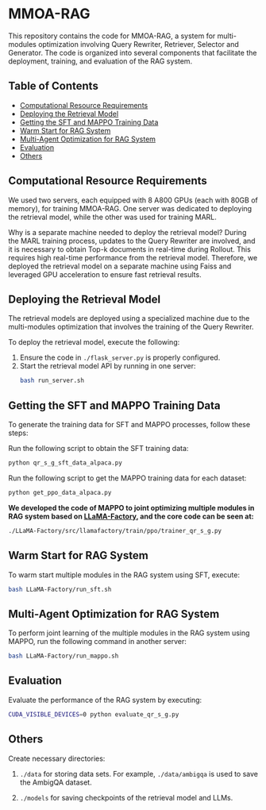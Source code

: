 # MMOA-RAG

This repository contains the code for MMOA-RAG, a system for multi-modules optimization involving Query Rewriter, Retriever, Selector and Generator. The code is organized into several components that facilitate the deployment, training, and evaluation of the RAG system.

## Table of Contents

- [Computational Resource Requirements](#computational-resource-requirements)
- [Deploying the Retrieval Model](#deploying-the-retrieval-model)
- [Getting the SFT and MAPPO Training Data](#getting-the-sft-and-mappo-training-data)
- [Warm Start for RAG System](#warm-start-for-rag-system)
- [Multi-Agent Optimization for RAG System](#multi-agent-optimization-for-rag-system)
- [Evaluation](#evaluation)
- [Others](#others)

## Computational Resource Requirements

We used two servers, each equipped with 8 A800 GPUs (each with 80GB of memory), for training MMOA-RAG. One server was dedicated to deploying the retrieval model, while the other was used for training MARL.

Why is a separate machine needed to deploy the retrieval model? During the MARL training process, updates to the Query Rewriter are involved, and it is necessary to obtain Top-k documents in real-time during Rollout. This requires high real-time performance from the retrieval model. Therefore, we deployed the retrieval model on a separate machine using Faiss and leveraged GPU acceleration to ensure fast retrieval results.

## Deploying the Retrieval Model

The retrieval models are deployed using a specialized machine due to the multi-modules optimization that involves the training of the Query Rewriter.

To deploy the retrieval model, execute the following:

1. Ensure the code in `./flask_server.py` is properly configured.
2. Start the retrieval model API by running in one server:
   ```bash
   bash run_server.sh
   ```

## Getting the SFT and MAPPO Training Data
To generate the training data for SFT and MAPPO processes, follow these steps:

Run the following script to obtain the SFT training data:
   ```bash
   python qr_s_g_sft_data_alpaca.py
   ```

Run the following script to get the MAPPO training data for each dataset:
   ```bash
   python get_ppo_data_alpaca.py
   ```

**We developed the code of MAPPO to joint optimizing multiple modules in RAG system based on [LLaMA-Factory](https://github.com/hiyouga/LLaMA-Factory), and the core code can be seen at:**
   ```bash
   ./LLaMA-Factory/src/llamafactory/train/ppo/trainer_qr_s_g.py
   ```

## Warm Start for RAG System
To warm start multiple modules in the RAG system using SFT, execute:
   ```bash
   bash LLaMA-Factory/run_sft.sh
   ```

## Multi-Agent Optimization for RAG System
To perform joint learning of the multiple modules in the RAG system using MAPPO, run the following command in another server:
   ```bash
   bash LLaMA-Factory/run_mappo.sh
   ```

## Evaluation
Evaluate the performance of the RAG system by executing:
   ```bash
   CUDA_VISIBLE_DEVICES=0 python evaluate_qr_s_g.py
   ```

## Others
Create necessary directories: 
1. `./data` for storing data sets. For example, `./data/ambigqa` is used to save the AmbigQA dataset.

2. `./models` for saving checkpoints of the retrieval model and LLMs.
